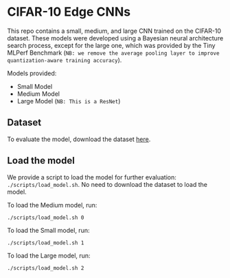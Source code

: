 # CIFAR-10 Edge CNNs
This repo contains a small, medium, and large CNN trained on the CIFAR-10 dataset.
These models were developed using a Bayesian neural architecture search process, except for the large one, which was provided by the Tiny MLPerf Benchmark (`NB: we remove the average pooling layer to improve quantization-aware training accuracy`).

Models provided:
* Small Model
* Medium Model
* Large Model (`NB: This is a ResNet`)

## Dataset
To evaluate the model, download the dataset [here](https://www.cs.toronto.edu/~kriz/cifar.html).

## Load the model
We provide a script to load the model for further evaluation: `./scripts/load_model.sh`. 
No need to download the dataset to load the model.

To load the Medium model, run:
```
./scripts/load_model.sh 0
```

To load the Small model, run:
```
./scripts/load_model.sh 1
```

To load the Large model, run:
```
./scripts/load_model.sh 2
